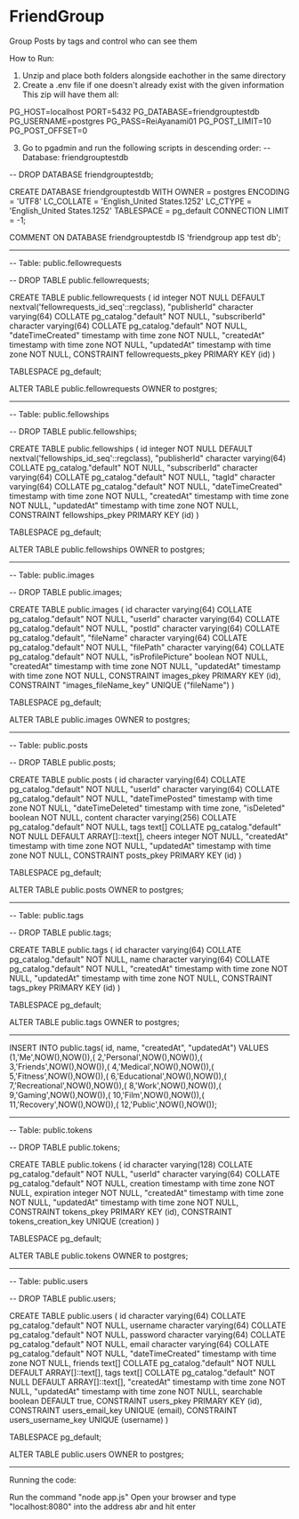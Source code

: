 # FriendGroup
Group Posts by tags and control who can see them

How to Run:

1. Unzip and place both folders alongside eachother in the same directory
2. Create a .env file if one doesn't already exist with the given information This zip will have them all:

PG_HOST=localhost
PORT=5432
PG_DATABASE=friendgrouptestdb
PG_USERNAME=postgres
PG_PASS=ReiAyanami01
PG_POST_LIMIT=10
PG_POST_OFFSET=0

3. Go to pgadmin and run the following scripts in descending order:
-- Database: friendgrouptestdb

-- DROP DATABASE friendgrouptestdb;

CREATE DATABASE friendgrouptestdb
    WITH 
    OWNER = postgres
    ENCODING = 'UTF8'
    LC_COLLATE = 'English_United States.1252'
    LC_CTYPE = 'English_United States.1252'
    TABLESPACE = pg_default
    CONNECTION LIMIT = -1;

COMMENT ON DATABASE friendgrouptestdb
    IS 'friendgroup app test db';

---------------------------------------------------------

-- Table: public.fellowrequests

-- DROP TABLE public.fellowrequests;

CREATE TABLE public.fellowrequests
(
    id integer NOT NULL DEFAULT nextval('fellowrequests_id_seq'::regclass),
    "publisherId" character varying(64) COLLATE pg_catalog."default" NOT NULL,
    "subscriberId" character varying(64) COLLATE pg_catalog."default" NOT NULL,
    "dateTimeCreated" timestamp with time zone NOT NULL,
    "createdAt" timestamp with time zone NOT NULL,
    "updatedAt" timestamp with time zone NOT NULL,
    CONSTRAINT fellowrequests_pkey PRIMARY KEY (id)
)

TABLESPACE pg_default;

ALTER TABLE public.fellowrequests
    OWNER to postgres;

---------------------------------------------------------

-- Table: public.fellowships

-- DROP TABLE public.fellowships;

CREATE TABLE public.fellowships
(
    id integer NOT NULL DEFAULT nextval('fellowships_id_seq'::regclass),
    "publisherId" character varying(64) COLLATE pg_catalog."default" NOT NULL,
    "subscriberId" character varying(64) COLLATE pg_catalog."default" NOT NULL,
    "tagId" character varying(64) COLLATE pg_catalog."default" NOT NULL,
    "dateTimeCreated" timestamp with time zone NOT NULL,
    "createdAt" timestamp with time zone NOT NULL,
    "updatedAt" timestamp with time zone NOT NULL,
    CONSTRAINT fellowships_pkey PRIMARY KEY (id)
)

TABLESPACE pg_default;

ALTER TABLE public.fellowships
    OWNER to postgres;

---------------------------------------------------------

-- Table: public.images

-- DROP TABLE public.images;

CREATE TABLE public.images
(
    id character varying(64) COLLATE pg_catalog."default" NOT NULL,
    "userId" character varying(64) COLLATE pg_catalog."default" NOT NULL,
    "postId" character varying(64) COLLATE pg_catalog."default",
    "fileName" character varying(64) COLLATE pg_catalog."default" NOT NULL,
    "filePath" character varying(64) COLLATE pg_catalog."default" NOT NULL,
    "isProfilePicture" boolean NOT NULL,
    "createdAt" timestamp with time zone NOT NULL,
    "updatedAt" timestamp with time zone NOT NULL,
    CONSTRAINT images_pkey PRIMARY KEY (id),
    CONSTRAINT "images_fileName_key" UNIQUE ("fileName")
)

TABLESPACE pg_default;

ALTER TABLE public.images
    OWNER to postgres;

---------------------------------------------------------

-- Table: public.posts

-- DROP TABLE public.posts;

CREATE TABLE public.posts
(
    id character varying(64) COLLATE pg_catalog."default" NOT NULL,
    "userId" character varying(64) COLLATE pg_catalog."default" NOT NULL,
    "dateTimePosted" timestamp with time zone NOT NULL,
    "dateTimeDeleted" timestamp with time zone,
    "isDeleted" boolean NOT NULL,
    content character varying(256) COLLATE pg_catalog."default" NOT NULL,
    tags text[] COLLATE pg_catalog."default" NOT NULL DEFAULT ARRAY[]::text[],
    cheers integer NOT NULL,
    "createdAt" timestamp with time zone NOT NULL,
    "updatedAt" timestamp with time zone NOT NULL,
    CONSTRAINT posts_pkey PRIMARY KEY (id)
)

TABLESPACE pg_default;

ALTER TABLE public.posts
    OWNER to postgres;

---------------------------------------------------------

-- Table: public.tags

-- DROP TABLE public.tags;

CREATE TABLE public.tags
(
    id character varying(64) COLLATE pg_catalog."default" NOT NULL,
    name character varying(64) COLLATE pg_catalog."default" NOT NULL,
    "createdAt" timestamp with time zone NOT NULL,
    "updatedAt" timestamp with time zone NOT NULL,
    CONSTRAINT tags_pkey PRIMARY KEY (id)
)

TABLESPACE pg_default;

ALTER TABLE public.tags
    OWNER to postgres;

---------------------------------------------------------

INSERT INTO public.tags(
	id, name, "createdAt", "updatedAt")
	VALUES (1,'Me',NOW(),NOW()),(
2,'Personal',NOW(),NOW()),(
3,'Friends',NOW(),NOW()),(
4,'Medical',NOW(),NOW()),(
5,'Fitness',NOW(),NOW()),(
6,'Educational',NOW(),NOW()),(
7,'Recreational',NOW(),NOW()),(
8,'Work',NOW(),NOW()),(
9,'Gaming',NOW(),NOW()),(
10,'Film',NOW(),NOW()),(
11,'Recovery',NOW(),NOW()),(
12,'Public',NOW(),NOW());

---------------------------------------------------------

-- Table: public.tokens

-- DROP TABLE public.tokens;

CREATE TABLE public.tokens
(
    id character varying(128) COLLATE pg_catalog."default" NOT NULL,
    "userId" character varying(64) COLLATE pg_catalog."default" NOT NULL,
    creation timestamp with time zone NOT NULL,
    expiration integer NOT NULL,
    "createdAt" timestamp with time zone NOT NULL,
    "updatedAt" timestamp with time zone NOT NULL,
    CONSTRAINT tokens_pkey PRIMARY KEY (id),
    CONSTRAINT tokens_creation_key UNIQUE (creation)
)

TABLESPACE pg_default;

ALTER TABLE public.tokens
    OWNER to postgres;

---------------------------------------------------------

-- Table: public.users

-- DROP TABLE public.users;

CREATE TABLE public.users
(
    id character varying(64) COLLATE pg_catalog."default" NOT NULL,
    username character varying(64) COLLATE pg_catalog."default" NOT NULL,
    password character varying(64) COLLATE pg_catalog."default" NOT NULL,
    email character varying(64) COLLATE pg_catalog."default" NOT NULL,
    "dateTimeCreated" timestamp with time zone NOT NULL,
    friends text[] COLLATE pg_catalog."default" NOT NULL DEFAULT ARRAY[]::text[],
    tags text[] COLLATE pg_catalog."default" NOT NULL DEFAULT ARRAY[]::text[],
    "createdAt" timestamp with time zone NOT NULL,
    "updatedAt" timestamp with time zone NOT NULL,
    searchable boolean DEFAULT true,
    CONSTRAINT users_pkey PRIMARY KEY (id),
    CONSTRAINT users_email_key UNIQUE (email),
    CONSTRAINT users_username_key UNIQUE (username)
)

TABLESPACE pg_default;

ALTER TABLE public.users
    OWNER to postgres;

---------------------------------------------------------

Running the code:

Run the command "node app.js"
Open your browser and type "localhost:8080" into the address abr and hit enter